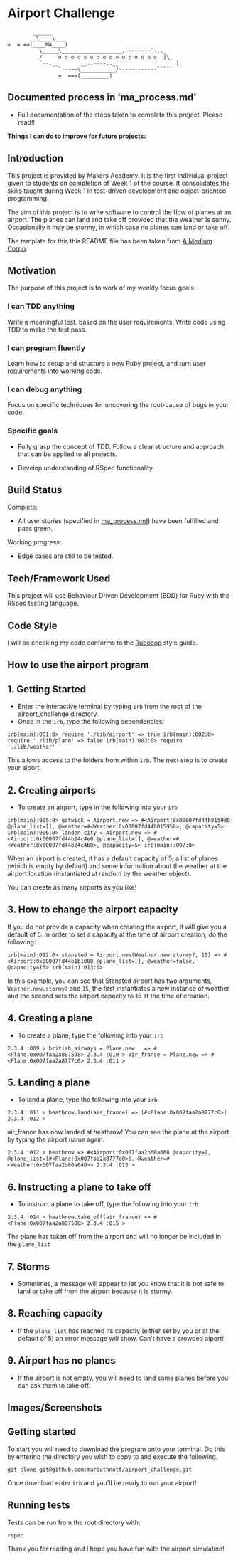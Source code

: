 Airport Challenge
=================

```
        ______
        _\____\___
=  = ==(____MA____)
          \_____\___________________,-~~~~~~~`-.._
          /     o o o o o o o o o o o o o o o o  |\_
          `~-.__       __..----..__                  )
                `---~~\___________/------------`````
                =  ===(_________)

```

Documented process in 'ma_process.md'
---------
* Full documentation of the steps taken to complete this project. Please read!!

**Things I can do to improve for future projects:**

Introduction
---------
This project is provided by Makers Academy. It is the first individual project given to students on completion of Week 1 of the course. It consolidates the skills taught during Week 1 in test-driven development and object-oriented programming.

The aim of this project is to write software to control the flow of planes at an airport. The planes can land and take off provided that the weather is sunny. Occasionally it may be stormy, in which case no planes can land or take off.

The template for this this README file has been taken from [A Medium Corpo](https://medium.com/@meakaakka/a-beginners-guide-to-writing-a-kickass-readme-7ac01da88ab3).

Motivation
----------

The purpose of this project is to work of my weekly focus goals:

### I can TDD anything

Write a meaningful test. based on the user requirements. Write code using TDD to make the test pass.

### I can program fluently

Learn how to setup and structure a new Ruby project, and turn user requirements into working code.

### I can debug anything

Focus on specific techniques for uncovering the root-cause of bugs in your code.

### Specific goals

* Fully grasp the concept of TDD. Follow a clear structure and approach that can be applied to all projects.

* Develop understanding of RSpec functionality.

Build Status
---------

Complete:

* All user stories (specified in [ma_process.md](https://github.com/marbuthnott/airport_challenge/blob/master/ma_process.md)) have been fulfilled and pass green.

Working progress:

* Edge cases are still to be tested.

Tech/Framework Used
---------

This project will use Behaviour Driven Development (BDD) for Ruby with the RSpec testing language.

Code Style
--------

I will be checking my code conforms to the [Rubocop](https://github.com/rubocop-hq/rubocop) style guide.

How to use the airport program
---------

## 1. Getting Started

* Enter the interactive terminal by typing `irb` from the root of the airport_challenge directory.
* Once in the `irb`, type the following dependencies:

`irb(main):001:0> require './lib/airport'
=> true
irb(main):002:0> require './lib/plane'
=> false
irb(main):003:0> require './lib/weather'`

This allows access to the folders from within `irb`. The next step is to create your aiport.

## 2. Creating airports

* To create an airport, type in the following into your `irb`

`irb(main):005:0> gatwick = Airport.new
=> #<Airport:0x00007fd44b8159d0 @plane_list=[], @weather=#<Weather:0x00007fd44b815958>, @capacity=5>
irb(main):006:0> london_city = Airport.new
=> #<Airport:0x00007fd44b24c4e0 @plane_list=[], @weather=#<Weather:0x00007fd44b24c4b8>, @capacity=5>
irb(main):007:0>`

When an airport is created, it has a default capacity of 5, a list of planes (which is empty by default) and some information about the weather at the airport location (instantiated at random by the weather object).

You can create as many airports as you like!

## 3. How to change the airport capacity

If you do not provide a capacity when creating the airport, it will give you a default of 5. In order to set a capacity at the time of airport creation, do the following:

`irb(main):012:0> stansted = Airport.new(Weather.new.stormy?, 15)
=> #<Airport:0x00007fd44b1b1008 @plane_list=[], @weather=false, @capacity=15>
irb(main):013:0>`

In this example, you can see that Stansted airport has two arguments, `Weather.new.stormy?` and `15`, the first instantiates a new instance of weather and the second sets the airport capacity to 15 at the time of creation.

## 4. Creating a plane

* To create a plane, type the following into your `irb`

`2.3.4 :009 > british_airways = Plane.new  
 => #<Plane:0x007faa2a887508>
2.3.4 :010 > air_france = Plane.new
 => #<Plane:0x007faa2a8777c0>
2.3.4 :011 >`

## 5. Landing a plane

* To land a plane, type the following into your `irb`

`2.3.4 :011 > heathrow.land(air_france)
 => [#<Plane:0x007faa2a8777c0>]
2.3.4 :012 >`

air_france has now landed at heathrow! You can see the plane at the airport by typing the airport name again.

`2.3.4 :012 > heathrow
 => #<Airport:0x007faa2b00a668 @capacity=2, @plane_list=[#<Plane:0x007faa2a8777c0>], @weather=#<Weather:0x007faa2b00a640>>
2.3.4 :013 >`

## 6. Instructing a plane to take off

* To instruct a plane to take off, type the following into your `irb`

`2.3.4 :014 > heathrow.take_off(air_france)
 => #<Plane:0x007faa2a887508>
2.3.4 :015 >`

The plane has taken off from the airport and will no longer be included in the `plane_list`

## 7. Storms

* Sometimes, a message will appear to let you know that it is not safe to land or take off from the airport because it is stormy.

## 8. Reaching capacity

* If the `plane_list` has reached its capactiy (either set by you or at the default of 5) an error message will show. Can't have a crowded aiport!

## 9. Airport has no planes

* If the airport is not empty, you will need to land some planes before you can ask them to take off.

Images/Screenshots
---------

Getting started
---------

To start you will need to download the program onto your terminal. Do this by entering the directory you wish to copy to and execute the following.

`git clone git@github.com:marbuthnott/airport_challenge.git`

Once download enter `irb` and you'll be ready to run your airport!

Running tests
---------

Tests can be run from the root directory with:

`rspec`

Thank you for reading and I hope you have fun with the airport simulation!
